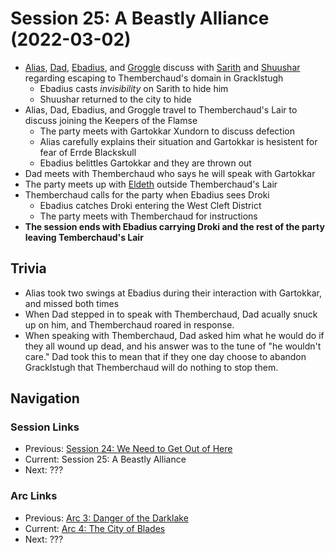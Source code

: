 # Session 25: A Beastly Alliance (2022-03-02)
* [Alias](../../characters/pcs/alias.md), [Dad](../../characters/pcs/dad.md), [Ebadius](../../characters/pcs/ebadius.md), and [Groggle](../../characters/pcs/groggle.md) discuss with [Sarith](../../characters/party/sarith.md) and [Shuushar](../../characters/party/shuushar.md) regarding escaping to Themberchaud's domain in Gracklstugh
    * Ebadius casts *invisibility* on Sarith to hide him
    * Shuushar returned to the city to hide
* Alias, Dad, Ebadius, and Groggle travel to Themberchaud's Lair to discuss joining the Keepers of the Flamse
    * The party meets with Gartokkar Xundorn to discuss defection
    * Alias carefully explains their situation and Gartokkar is hesistent for fear of Errde Blackskull
    * Ebadius belittles Gartokkar and they are thrown out
* Dad meets with Themberchaud who says he will speak with Gartokkar
* The party meets up with [Eldeth](../../characters/party/eldeth.md) outside Themberchaud's Lair
* Themberchaud calls for the party when Ebadius sees Droki
    * Ebadius catches Droki entering the West Cleft District
    * The party meets with Themberchaud for instructions
* **The session ends with Ebadius carrying Droki and the rest of the party leaving Temberchaud's Lair**

## Trivia
* Alias took two swings at Ebadius during their interaction with Gartokkar, and missed both times
* When Dad stepped in to speak with Themberchaud, Dad acually snuck up on him, and Themberchaud roared in response.
* When speaking with Themberchaud, Dad asked him what he would do if they all wound up dead, and his answer was to the tune of "he wouldn't care." Dad took this to mean that if they one day choose to abandon Gracklstugh that Themberchaud will do nothing to stop them.

## Navigation
### Session Links
* Previous: [Session 24: We Need to Get Out of Here](session24-2022-02-01.md)
* Current: Session 25: A Beastly Alliance
* Next: ???

### Arc Links
* Previous: [Arc 3: Danger of the Darklake](../arc03/info.md)
* Current: [Arc 4: The City of Blades](info.md)
* Next: ???
